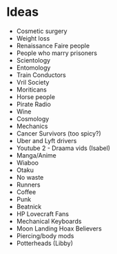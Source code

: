Ideas
=======
* Cosmetic surgery 
* Weight loss
* Renaissance Faire people
* People who marry prisoners
* Scientology
* Entomology
* Train Conductors
* Vril Society
* Moriticans
* Horse people
* Pirate Radio
* Wine
* Cosmology
* Mechanics
* Cancer Survivors (too spicy?)
* Uber and Lyft drivers
* Youtube 2 - Draama vids (Isabel)
* Manga/Anime
* Wiaboo
* Otaku
* No waste
* Runners
* Coffee
* Punk
* Beatnick
* HP Lovecraft Fans
* Mechanical Keyboards
* Moon Landing Hoax Believers
* Piercing/body mods
* Potterheads (Libby)

